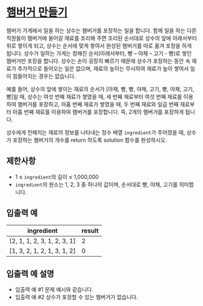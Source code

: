 # [햄버거 만들기](https://school.programmers.co.kr/learn/courses/30/lessons/133502)

햄버거 가게에서 일을 하는 상수는 햄버거를 포장하는 일을 합니다. 함께 일을 하는 다른 직원들이 햄버거에 들어갈 재료를 조리해 주면 조리된 순서대로 상수의 앞에 아래서부터 위로 쌓이게 되고, 상수는 순서에 맞게 쌓여서 완성된 햄버거를 따로 옮겨 포장을 하게 됩니다. 상수가 일하는 가게는 정해진 순서(아래서부터, 빵 – 야채 – 고기 - 빵)로 쌓인 햄버거만 포장을 합니다. 상수는 손이 굉장히 빠르기 때문에 상수가 포장하는 동안 속 재료가 추가적으로 들어오는 일은 없으며, 재료의 높이는 무시하여 재료가 높이 쌓여서 일이 힘들어지는 경우는 없습니다.

예를 들어, 상수의 앞에 쌓이는 재료의 순서가 [야채, 빵, 빵, 야채, 고기, 빵, 야채, 고기, 빵]일 때, 상수는 여섯 번째 재료가 쌓였을 때, 세 번째 재료부터 여섯 번째 재료를 이용하여 햄버거를 포장하고, 아홉 번째 재료가 쌓였을 때, 두 번째 재료와 일곱 번째 재료부터 아홉 번째 재료를 이용하여 햄버거를 포장합니다. 즉, 2개의 햄버거를 포장하게 됩니다.

상수에게 전해지는 재료의 정보를 나타내는 정수 배열 `ingredient`가 주어졌을 때, 상수가 포장하는 햄버거의 개수를 return 하도록 solution 함수를 완성하시오.

## 제한사항

- 1 ≤ `ingredient`의 길이 ≤ 1,000,000
- `ingredient`의 원소는 1, 2, 3 중 하나의 값이며, 순서대로 빵, 야채, 고기를 의미합니다.

## 입출력 예

| ingredient                  | result |
| --------------------------- | ------ |
| [2, 1, 1, 2, 3, 1, 2, 3, 1] | 2      |
| [1, 3, 2, 1, 2, 1, 3, 1, 2] | 0      |

## 입출력 예 설명

- 입출력 예 #1
  문제 예시와 같습니다.
- 입출력 예 #2
  상수가 포장할 수 있는 햄버거가 없습니다.
